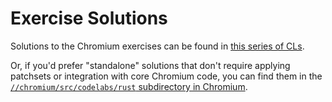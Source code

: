 # Exercise Solutions

Solutions to the Chromium exercises can be found in [this series of CLs][0].

Or, if you'd prefer "standalone" solutions that don't require applying patchsets
or integration with core Chromium code, you can find them in the
[`//chromium/src/codelabs/rust` subdirectory in Chromium][1].

[0]: https://chromium-review.googlesource.com/c/chromium/src/+/5096560
[1]: https://source.chromium.org/chromium/chromium/src/+/main:codelabs/rust/
